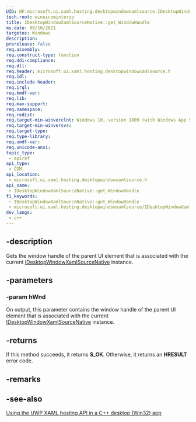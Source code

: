 ```yaml
---
UID: NF:microsoft.ui.xaml.hosting.desktopwindowxamlsource.IDesktopWindowXamlSourceNative.get_WindowHandle
tech.root: winuicominterop
title: IDesktopWindowXamlSourceNative::get_WindowHandle
ms.date: 09/10/2021
targetos: Windows
description: 
prerelease: false
req.assembly: 
req.construct-type: function
req.ddi-compliance: 
req.dll: 
req.header: microsoft.ui.xaml.hosting.desktopwindowxamlsource.h
req.idl: 
req.include-header: 
req.irql: 
req.kmdf-ver: 
req.lib: 
req.max-support: 
req.namespace: 
req.redist: 
req.target-min-winverclnt: Windows 10, version 1809 (with Windows App SDK 0.5 or later)
req.target-min-winversvr: 
req.target-type: 
req.type-library: 
req.umdf-ver: 
req.unicode-ansi: 
topic_type:
 - apiref
api_type:
 - COM
api_location:
 - microsoft.ui.xaml.hosting.desktopwindowxamlsource.h
api_name:
 - IDesktopWindowXamlSourceNative::get_WindowHandle
f1_keywords:
 - IDesktopWindowXamlSourceNative::get_WindowHandle
 - microsoft.ui.xaml.hosting.desktopwindowxamlsource/IDesktopWindowXamlSourceNative::get_WindowHandle
dev_langs:
 - c++
---
```


## -description

Gets the window handle of the parent UI element that is associated with the current [IDesktopWindowXamlSourceNative](nn-microsoft-ui-xaml-hosting-desktopwindowxamlsource-idesktopwindowxamlsourcenative.md) instance.

## -parameters

### -param hWnd

On output, this parameter contains the window handle of the parent UI element that is associated with the current [IDesktopWindowXamlSourceNative](nn-microsoft-ui-xaml-hosting-desktopwindowxamlsource-idesktopwindowxamlsourcenative.md) instance.

## -returns

If this method succeeds, it returns **S_OK**. Otherwise, it returns an **HRESULT** error code.

## -remarks

## -see-also

[Using the UWP XAML hosting API in a C++ desktop (Win32) app](/windows/apps/desktop/modernize/using-the-xaml-hosting-api)
